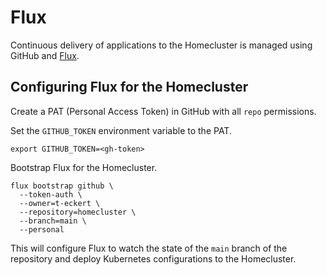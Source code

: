 # Flux

Continuous delivery of applications to the Homecluster is managed using
GitHub and [Flux](https://fluxcd.io/).

## Configuring Flux for the Homecluster

Create a PAT (Personal Access Token) in GitHub with all `repo` permissions.

Set the `GITHUB_TOKEN` environment variable to the PAT.

```shell
export GITHUB_TOKEN=<gh-token>
```

Bootstrap Flux for the Homecluster.

```shell
flux bootstrap github \
  --token-auth \
  --owner=t-eckert \
  --repository=homecluster \
  --branch=main \
  --personal
```

This will configure Flux to watch the state of the `main` branch of the
repository and deploy Kubernetes configurations to the Homecluster.
